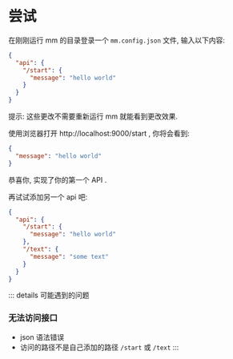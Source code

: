 # 尝试
在刚刚运行 mm 的目录登录一个 `mm.config.json` 文件, 输入以下内容:

``` json
{
  "api": {
    "/start": {
      "message": "hello world"
    }
  }
}
```

提示: 这些更改不需要重新运行 mm 就能看到更改效果.

使用浏览器打开 http://localhost:9000/start , 你将会看到:
``` json
{
  "message": "hello world"
}
```

恭喜你, 实现了你的第一个 API .

再试试添加另一个 api 吧:
``` json {6-8}
{
  "api": {
    "/start": {
      "message": "hello world"
    },
    "/text": {
      "message": "some text"
    }
  }
}
```

::: details 可能遇到的问题
### 无法访问接口
- json 语法错误
- 访问的路径不是自己添加的路径 `/start` 或 `/text`
::: 
